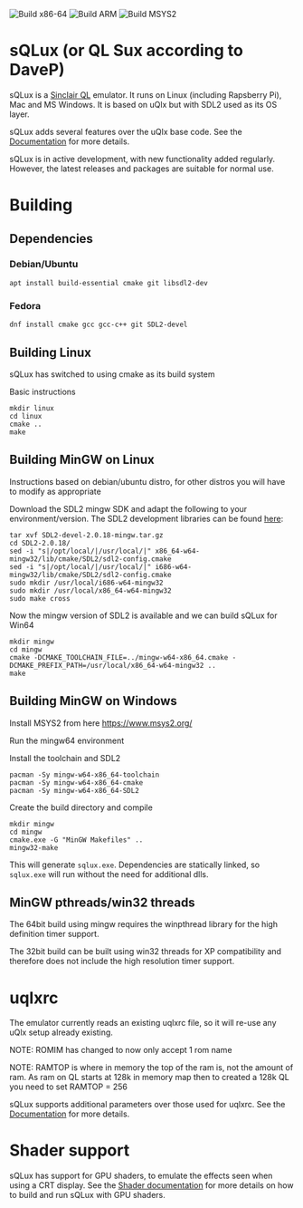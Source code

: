 ![Build x86-64](https://github.com/SinclairQL/sQLux/actions/workflows/build-native.yml/badge.svg)
![Build ARM](https://github.com/SinclairQL/sQLux/actions/workflows/build-arm.yml/badge.svg)
![Build MSYS2](https://github.com/SinclairQL/sQLux/actions/workflows/build-msys2.yml/badge.svg)

# sQLux (or QL Sux according to DaveP)

sQLux is a [Sinclair QL](https://en.wikipedia.org/wiki/Sinclair_QL) emulator. It runs on Linux (including Rapsberry Pi), Mac and MS Windows. It is based on uQlx but with SDL2 used as its OS layer.

sQLux adds several features over the uQlx base code. See the [Documentation](docs/sqlux.md) for more details.

sQLux is in active development, with new functionality added regularly. However, the latest releases and packages are suitable for normal use.

# Building
## Dependencies
### Debian/Ubuntu

```
apt install build-essential cmake git libsdl2-dev
```
### Fedora

```
dnf install cmake gcc gcc-c++ git SDL2-devel
```

## Building Linux

sQLux has switched to using cmake as its build system

Basic instructions

    mkdir linux
    cd linux
    cmake ..
    make

## Building MinGW on Linux

Instructions based on debian/ubuntu distro, for other distros you will have to modify as appropriate

Download the SDL2 mingw SDK and adapt the following to your environment/version.
The SDL2 development libraries can be found [here](https://github.com/libsdl-org/SDL/releases):

    tar xvf SDL2-devel-2.0.18-mingw.tar.gz
    cd SDL2-2.0.18/
    sed -i "s|/opt/local/|/usr/local/|" x86_64-w64-mingw32/lib/cmake/SDL2/sdl2-config.cmake
    sed -i "s|/opt/local/|/usr/local/|" i686-w64-mingw32/lib/cmake/SDL2/sdl2-config.cmake
    sudo mkdir /usr/local/i686-w64-mingw32
    sudo mkdir /usr/local/x86_64-w64-mingw32
    sudo make cross

Now the mingw version of SDL2 is available and we can build sQLux for Win64

    mkdir mingw
    cd mingw
    cmake -DCMAKE_TOOLCHAIN_FILE=../mingw-w64-x86_64.cmake -DCMAKE_PREFIX_PATH=/usr/local/x86_64-w64-mingw32 ..
    make

## Building MinGW on Windows

Install MSYS2 from here https://www.msys2.org/

Run the mingw64 environment

Install the toolchain and SDL2

    pacman -Sy mingw-w64-x86_64-toolchain
    pacman -Sy mingw-w64-x86_64-cmake
    pacman -Sy mingw-w64-x86_64-SDL2

Create the build directory and compile

    mkdir mingw
    cd mingw
    cmake.exe -G "MinGW Makefiles" ..
    mingw32-make

This will generate `sqlux.exe`. Dependencies are statically linked, so `sqlux.exe` will run without the need for additional dlls.

## MinGW pthreads/win32 threads

The 64bit build using mingw requires the winpthread library for the high definition timer
support.

The 32bit build can be built using win32 threads for XP compatibility and therefore does
not include the high resolution timer support.

# uqlxrc

The emulator currently reads an existing uqlxrc file, so it will re-use any uQlx setup already existing.

NOTE: ROMIM has changed to now only accept 1 rom name

NOTE: RAMTOP is where in memory the top of the ram is, not the amount of ram.
As ram on QL starts at 128k in memory map then to created a 128k QL you
need to set RAMTOP = 256

sQLux supports additional parameters over those used for uqlxrc. See the [Documentation](docs/sqlux.md) for more details.

# Shader support
sQLux has support for GPU shaders, to emulate the effects seen when using a CRT display. See the [Shader documentation](docs/shaders.md) for more details on how to build and run sQLux with GPU shaders.

